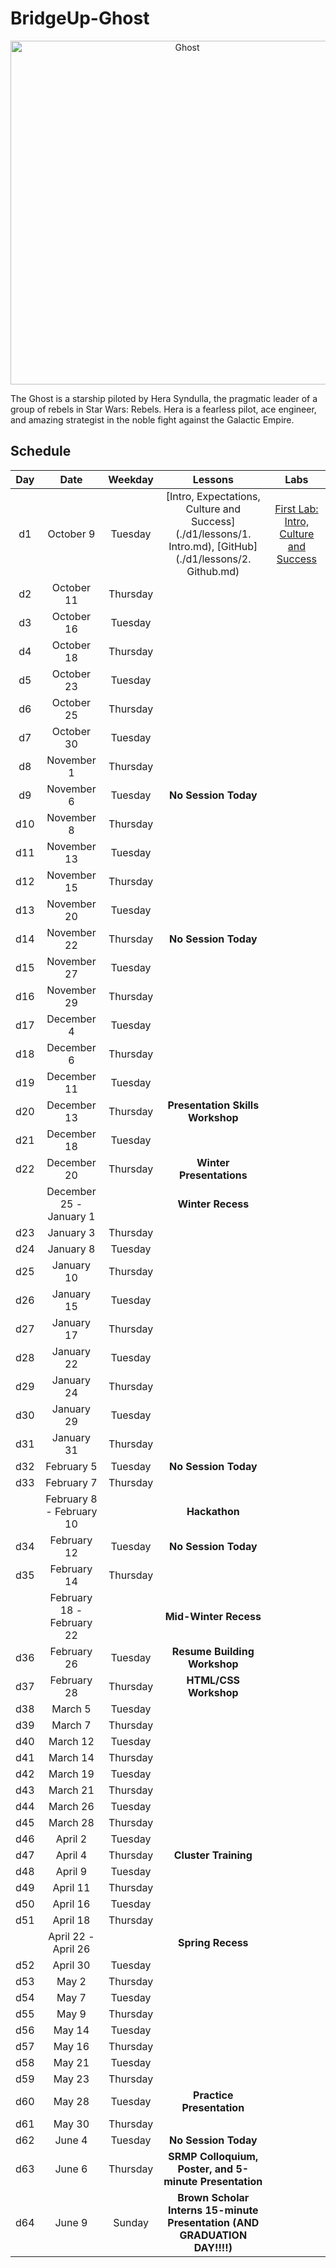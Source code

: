 # BridgeUp-Ghost

<p align="center">
  <img  src="http://www.jedinews.co.uk/wp-content/uploads/2018/01/forces-of-destiny-comic-hera.jpg" width="550px" alt="Ghost">
</p>

The Ghost is a starship piloted by Hera Syndulla, the pragmatic leader of a group of rebels in Star Wars: Rebels. Hera is a fearless pilot, ace engineer, and amazing strategist in the noble fight against the Galactic Empire.


## Schedule
  | Day | Date        | Weekday | Lessons     | Labs        |
  |:---:|:-----------:|:-------:|:-----------:|:-----------:|
  | d1  |October 9 |Tuesday | [Intro, Expectations, Culture and Success](./d1/lessons/1. Intro.md), [GitHub](./d1/lessons/2. Github.md)| [First Lab: Intro, Culture and Success](./d1/labs)|
  | d2  |October 11 |Thursday | [](./d2/lessons)| [](./d2/labs)|
  | d3  |October 16 |Tuesday | [](./d3/lessons)| [](./d3/labs)|
  | d4  |October 18 |Thursday | [](./d4/lessons)| [](./d4/labs)|
  | d5  |October 23 |Tuesday | [](./d5/lessons)| [](./d5/labs)|
  | d6  |October 25 |Thursday | [](./d6/lessons)| [](./d6/labs)|
  | d7  |October 30 |Tuesday | [](./d7/lessons)| [](./d7/labs)|
  | d8  |November 1 |Thursday | [](./d8/lessons)| [](./d8/labs)|
  | d9  |November 6 |Tuesday | **No Session Today** |
  | d10 |November 8 |Thursday | [](./d10/lessons)| [](./d10/labs)|
  | d11 |November 13 |Tuesday | [](./d11/lessons)| [](./d11/labs)|
  | d12 |November 15 |Thursday | [](./d12/lessons)| [](./d12/labs)|
  | d13 |November 20 |Tuesday | [](./d13/lessons)| [](./d13/labs)|
  | d14 |November 22 |Thursday | **No Session Today** |
  | d15 |November 27 |Tuesday | [](./d15/lessons)| [](./d15/labs)|
  | d16 |November 29 |Thursday | [](./d16/lessons)| [](./d16/labs)|
  | d17 |December 4 |Tuesday | [](./d17/lessons)| [](./d17/labs)|
  | d18 |December 6 |Thursday | [](./d18/lessons)| [](./d18/labs)|
  | d19 |December 11 |Tuesday | [](./d19/lessons)| [](./d19/labs)|
  | d20 |December 13 |Thursday | **Presentation Skills Workshop** |
  | d21 |December 18 |Tuesday | [](./d21/lessons)| [](./d21/labs)|
  | d22 |December 20 |Thursday | **Winter Presentations** |
  |  |December 25 - January 1 | | **Winter Recess** |
  | d23  |January 3 |Thursday | [](./d23/lessons)| [](./d23/labs)|
  | d24  |January 8 |Tuesday | [](./d24/lessons)| [](./d24/labs)|
  | d25  |January 10 |Thursday | [](./d25/lessons)| [](./d25/labs)|
  | d26  |January 15 |Tuesday | [](./d26/lessons)| [](./d26/labs)|
  | d27  |January 17 |Thursday | [](./d27/lessons)| [](./d27/labs)|
  | d28  |January 22 |Tuesday | [](./d28/lessons)| [](./d28/labs)|
  | d29  |January 24 |Thursday | [](./d29/lessons)| [](./d29/labs)|
  | d30  |January 29 |Tuesday | [](./d30/lessons)| [](./d30/labs)|
  | d31 |January 31 |Thursday | [](./d31/lessons)| [](./d31/labs)|
  | d32 |February 5 |Tuesday | **No Session Today** |
  | d33 |February 7 |Thursday | [](./d33/lessons)| [](./d33/labs)|
  |  |February 8 - February 10 | | **Hackathon** |
  | d34 |February 12 |Tuesday | **No Session Today** |
  | d35 |February 14 |Thursday | [](./d35/lessons)| [](./d35/labs)|
  |  |February 18 - February 22 | | **Mid-Winter Recess** |
  | d36 |February 26 |Tuesday | **Resume Building Workshop** |
  | d37 |February 28 |Thursday | **HTML/CSS Workshop** |
  | d38 |March 5 |Tuesday | [](./d38/lessons)| [](./d38/labs)|
  | d39 |March 7 |Thursday | [](./d39/lessons)| [](./d39/labs)|
  | d40 |March 12 |Tuesday | [](./d40/lessons)| [](./d40/labs)|
  | d41 |March 14 |Thursday | [](./d41/lessons)| [](./d41/labs)|
  | d42 |March 19 |Tuesday | [](./d42/lessons)| [](./d42/labs)|
  | d43 |March 21 |Thursday | [](./d43/lessons)| [](./d43/labs)|
  | d44 |March 26 |Tuesday | [](./d44/lessons)| [](./d44/labs)|
  | d45 |March 28 |Thursday | [](./d45/lessons)| [](./d45/labs)|
  | d46 |April 2 |Tuesday | [](./d46/lessons)| [](./d46/labs)|
  | d47 |April 4 |Thursday | **Cluster Training** |
  | d48 |April 9 |Tuesday | [](./d48/lessons)| [](./d48/labs)|
  | d49 |April 11 |Thursday | [](./d49/lessons)| [](./d49/labs)|
  | d50 |April 16 |Tuesday | [](./d50/lessons)| [](./d50/labs)|
  | d51 |April 18 |Thursday | [](./d51/lessons)| [](./d51/labs)|
  |  |April 22 - April 26| | **Spring Recess** |
  | d52 |April 30 |Tuesday | [](./d52/lessons)| [](./d52/labs)|
  | d53 |May 2 |Thursday | [](./d53/lessons)| [](./d53/labs)|
  | d54 |May 7 |Tuesday | [](./d54/lessons)| [](./d54/labs)|
  | d55 |May 9 |Thursday | [](./d55/lessons)| [](./d55/labs)|
  | d56 |May 14 |Tuesday | [](./d56/lessons)| [](./d56/labs)|
  | d57 |May 16 |Thursday | [](./d57/lessons)| [](./d57/labs)|
  | d58 |May 21 |Tuesday | [](./d58/lessons)| [](./d58/labs)|
  | d59 |May 23 |Thursday | [](./d59/lessons)| [](./d59/labs)|
  | d60 |May 28 |Tuesday | **Practice Presentation** |
  | d61 |May 30 |Thursday | [](./d61/lessons)| [](./d61/labs)|
  | d62 |June 4 |Tuesday | **No Session Today** |
  | d63 |June 6 |Thursday | **SRMP Colloquium, Poster, and 5-minute Presentation** |
  | d64 |June 9 |Sunday | **Brown Scholar Interns 15-minute Presentation (AND GRADUATION DAY!!!!)** |
